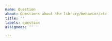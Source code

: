 ```yaml
---
name: Question
about: Questions about the library/behavior/etc
title: ''
labels: question
assignees: ''

---
```



